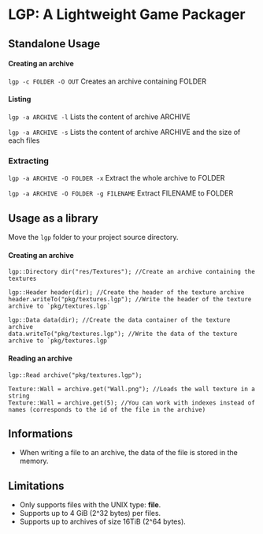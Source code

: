 # LGP: A Lightweight Game Packager

## Standalone Usage

#### Creating an archive
`lgp -c FOLDER -O OUT` Creates an archive containing FOLDER

#### Listing
`lgp -a ARCHIVE -l` Lists the content of archive ARCHIVE

`lgp -a ARCHIVE -s` Lists the content of archive ARCHIVE and the size of each files

### Extracting
`lgp -a ARCHIVE -O FOLDER -x` Extract the whole archive to FOLDER

`lgp -a ARCHIVE -O FOLDER -g FILENAME` Extract FILENAME to FOLDER


## Usage as a library
Move the `lgp` folder to your project source directory.

#### Creating an archive
```[c++]
lgp::Directory dir("res/Textures"); //Create an archive containing the textures

lgp::Header header(dir); //Create the header of the texture archive
header.writeTo("pkg/textures.lgp"); //Write the header of the texture archive to `pkg/textures.lgp`

lgp::Data data(dir); //Create the data container of the texture archive
data.writeTo("pkg/textures.lgp"); //Write the data of the texture archive to `pkg/textures.lgp`
```

#### Reading an archive
```[c++]
lgp::Read archive("pkg/textures.lgp");

Texture::Wall = archive.get("Wall.png"); //Loads the wall texture in a string
Texture::Wall = archive.get(5); //You can work with indexes instead of names (corresponds to the id of the file in the archive)
```

## Informations
* When writing a file to an archive, the data of the file is stored in the memory.

## Limitations
* Only supports files with the UNIX type: **file**.
* Supports up to 4 GiB (2^32 bytes) per files.
* Supports up to archives of size 16TiB (2^64 bytes).
